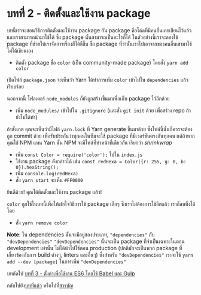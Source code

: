 # บทที่ 2 - ติดตั้งและใช้งาน package

บทนี้เราจะสอนวิธีการติดตั้งและใช้งาน package กัน package คือโค้ดที่มีคนอื่นเคยเขียนไว้แล้ว และเราสามารถนำมาใช้ได้ ซึ่ง package นั้นสามารถเป็นอะไรก็ได้ ในตัวอย่างนี้เราจะลองใช้ package ที่ช่วยให้เราจัดการเรื่องสีได้ดีขึ้น ซึ่ง package ที่ว่านั้นเราไปเอาจากของคนอื่นเขามาใช้ ไม่ได้เขียนเอง

- ติดตั้ง package ชื่อ `color` (เป็น community-made package) โดยสั่ง `yarn add color`

เปิดไฟล์ `package.json` จะเห็นว่า Yarn ได้ทำการเพิ่ม `color` เข้าไปใน `dependencies` แล้วเรียบร้อย

นอกจากนี้ โฟลเดอร์ `node_modules` ก็ยังถูกสร้างขึ้นมาเพื่อเก็บ package ไว้อีกด้วย

- เพิ่ม `node_modules/` เข้าไปใน `.gitignore` (และสั่ง `git init` ด้วย เพื่อสร้าง repo ถ้ายังไม่ได้ทำ)

ถ้าสังเกต คุณจะเห็นว่ามีไฟล์ `yarn.lock` ที่ Yarn generate ขึ้นมาด้วย ซึ่งไฟล์นี้นั้นก็ควรจะต้องถูก commit ด้วย เพื่อรับประกันว่าทุกคนในทีมจะใช้ package ที่มีเวอร์ชันตรงกันทุกคน แต่ถ้าหากคุณใช้ NPM แทน Yarn นั้น NPM จะมีไฟล์ที่ทำหน้าที่เดียวกัน เรียกว่า *shrinkwrap*

- เพิ่ม `const Color = require('color');` ไปใน `index.js`
- ใช้งาน package ดังกล่าวได้ เช่น `const redHexa = Color({r: 255, g: 0, b: 0}).hexString();`
- เพิ่ม `console.log(redHexa)`
- สั่ง `yarn start` จะเห็น `#FF0000`

ยินดีด้วย! คุณได้ติดตั้งและใช้งาน package แล้ว!

`color` ถูกใช้ในบทนี้เพื่อให้เข้าใจวิธีการใช้ package เล็กๆ ซึ่งเราไม่ต้องการใช้อีกแล้ว เราก็ลบทิ้งได้ โดย

- สั่ง `yarn remove color`

**Note**: ใน dependencies นั้นจะมีอยู่สองประเภท, `"dependencies"` กับ `"devDependencies"` `"devDependencies"` นั้นจะเป็น package ที่จำเป็นเฉพาะในตอน development เท่านั้น ไม่ได้นำไปใช้ตอน production (ปกติมักจะเป็นพวก package ที่เกี่ยวข้องกับการ build ต่างๆ, linters และอื่นๆ) ซึ่งสำหรับ `"devDependencies"` เราจะใช้ `yarn add --dev [package]` ในการเพิ่ม `"devDependencies"`

บทถัดไป [บทที่ 3 - ตั้งค่าเพื่อใช้งาน ES6 โดยใช้ Babel และ Gulp](/tutorial/3-es6-babel-gulp)

กลับไปยัง[บทที่แล้ว](/tutorial/1-node-npm-yarn-package-json) หรือไปที่[สารบัญ](https://github.com/MicroBenz/js-stack-from-scratch#table-of-contents)

